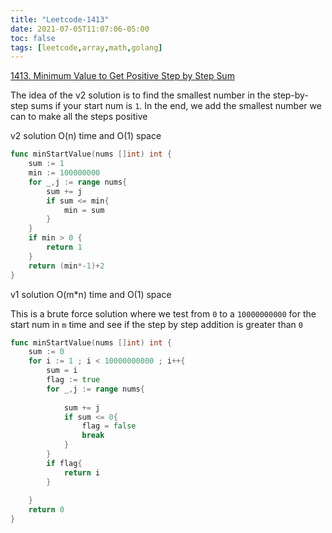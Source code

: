 ```yaml
---
title: "Leetcode-1413"
date: 2021-07-05T11:07:06-05:00
toc: false
tags: [leetcode,array,math,golang]
---
```



[1413. Minimum Value to Get Positive Step by Step Sum](https://leetcode.com/problems/minimum-value-to-get-positive-step-by-step-sum/)

The idea of the v2 solution is to find the smallest number in the step-by-step sums if your start num is ```1```.  In the end, we add the smallest number we can to make all the steps positive

v2 solution O(n) time and O(1) space
```go 
func minStartValue(nums []int) int {
    sum := 1
    min := 100000000
    for _,j := range nums{
        sum += j
        if sum <= min{
            min = sum
        }
    }
    if min > 0 {
        return 1
    }
    return (min*-1)+2
}
```
v1 solution O(m*n) time and O(1) space

This is a brute force solution where we test from ```0``` to a ```10000000000``` for the start num in ```m``` time and see if the step by step addition is greater than ```0```

```go
func minStartValue(nums []int) int {
    sum := 0
    for i := 1 ; i < 10000000000 ; i++{
        sum = i
        flag := true
        for _,j := range nums{
            
            sum += j
            if sum <= 0{
                flag = false
                break
            }
        }
        if flag{
            return i
        }
       
    }
    return 0
}
```